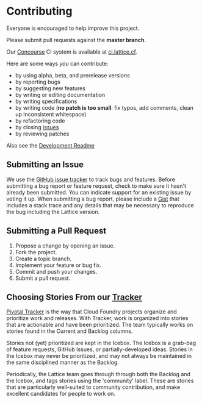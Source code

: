 # Contributing

Everyone is encouraged to help improve this project.

Please submit pull requests against the **master branch**. 

Our [Concourse](http://concourse.ci) CI system is available at [ci.lattice.cf](https://ci.lattice.cf).

Here are some ways *you* can contribute:

* by using alpha, beta, and prerelease versions
* by reporting bugs
* by suggesting new features
* by writing or editing documentation
* by writing specifications
* by writing code (**no patch is too small**: fix typos, add comments, clean up inconsistent whitespace)
* by refactoring code
* by closing [issues](https://github.com/cloudfoundry-incubator/lattice/issues)
* by reviewing patches

Also see the [Development Readme](development/README.md)

## Submitting an Issue
We use the [GitHub issue tracker](https://github.com/cloudfoundry-incubator/lattice/issues) to track bugs and features.
Before submitting a bug report or feature request, check to make sure it hasn't already been submitted.
You can indicate support for an existing issue by voting it up.
When submitting a bug report, please include a [Gist](http://gist.github.com/) that includes a stack trace and any
details that may be necessary to reproduce the bug including the Lattice version.

## Submitting a Pull Request

1. Propose a change by opening an issue.
2. Fork the project.
3. Create a topic branch.
4. Implement your feature or bug fix.
5. Commit and push your changes.
6. Submit a pull request.

## Choosing Stories From our [Tracker](https://www.pivotaltracker.com/n/projects/1183596)

[Pivotal Tracker](http://www.pivotaltracker.com/) is the way that Cloud Foundry projects organize and prioritize work and releases. With Tracker, work is organized into stories that are actionable and have been prioritized.  The team typically works on stories found in the Current and Backlog columns.

Stories not (yet) prioritized are kept in the Icebox. The Icebox is a grab-bag of feature requests, GitHub Issues, or partially-developed ideas. Stories in the Icebox may never be prioritized, and may not always be maintained in the same disciplined manner as the Backlog.

Periodically, the Lattice team goes through through both the Backlog and the Icebox, and tags stories using the 'community' label.   These are stories that are particularly well-suited to community contribution, and make excellent candidates for people to work on.
